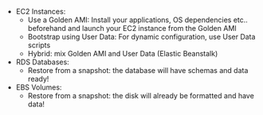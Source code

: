 - EC2 Instances: 
	- Use a Golden AMI: Install your applications, OS dependencies etc.. beforehand and launch your EC2 instance from the Golden AMI 
	- Bootstrap using User Data: For dynamic configuration, use User Data scripts 
	- Hybrid: mix Golden AMI and User Data (Elastic Beanstalk) 
- RDS Databases: 
	- Restore from a snapshot: the database will have schemas and data ready! 
- EBS Volumes: 
	- Restore from a snapshot: the disk will already be formatted and have data!
